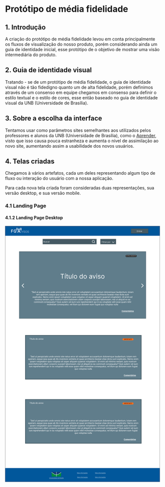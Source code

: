 # Protótipo de média fidelidade

## 1. Introdução
A criação do protótipo de média fidelidade levou em conta principalmente os fluxos de visualização do nosso produto, porém considerando ainda um guia de identidade inicial, esse protótipo de o objetivo de mostrar uma visão intermediária do produto.

## 2. Guia de identidade visual
Tratando - se de um protótipo de média fidelidade, o guia de identidade visual não é tão fidedigno quanto um de alta fidelidade, porém definimos através de um consenso em equipe chegamos em consenso para definir o estilo textual e o estilo de cores, esse então baseado no guia de identidade visual da UNB (Universidade de Brasília).

## 3. Sobre a escolha da interface
Tentamos usar como parâmetros sites semelhantes aos utilizados pelos professores e alunos da UNB (Universidade de Brasília), como o [Aprender](https://aprender3.unb.br/login/index.php), visto que isso causa pouca estranheza e aumenta o nível de assimilação ao novo site, aumentando assim a usabilidade dos novos usuários.

## 4. Telas criadas
Chegamos à vários artefatos, cada um deles representando algum tipo de fluxo ou interação do usuário com a nossa aplicação.

Para cada nova tela criada foram consideradas duas representações, sua versão desktop, e sua versão mobile.

### 4.1 Landing Page

#### 4.1.2 Landing Page Desktop
[![Landing Page Desktop](../../assets/img/prototipo_media/Desktop_landing_page.png "Landing Page Desktop")](https://www.figma.com/file/RSZWw82nfsGUY60TxoiHzX/Prot%C3%B3tipo-de-m%C3%A9dia-fidelidade?node-id=0%3A1)
